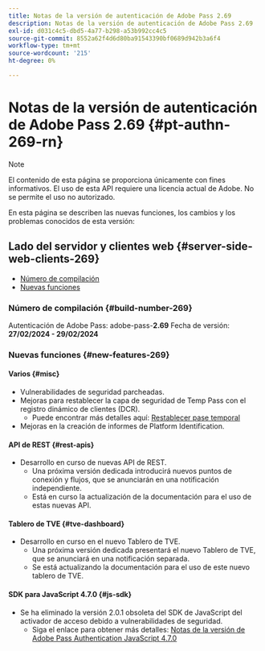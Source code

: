 ```yaml
---
title: Notas de la versión de autenticación de Adobe Pass 2.69
description: Notas de la versión de autenticación de Adobe Pass 2.69
exl-id: d031c4c5-dbd5-4a77-b298-a53b992cc4c5
source-git-commit: 8552a62f4d6d80ba91543390bf0689d942b3a6f4
workflow-type: tm+mt
source-wordcount: '215'
ht-degree: 0%

---
```


# Notas de la versión de autenticación de Adobe Pass 2.69 {#pt-authn-269-rn}

>[!NOTE]
>
>El contenido de esta página se proporciona únicamente con fines informativos. El uso de esta API requiere una licencia actual de Adobe. No se permite el uso no autorizado.

En esta página se describen las nuevas funciones, los cambios y los problemas conocidos de esta versión:

## Lado del servidor y clientes web {#server-side-web-clients-269}

* [Número de compilación](#build-number-269)
* [Nuevas funciones](#new-features-269)

### Número de compilación {#build-number-269}

Autenticación de Adobe Pass: adobe-pass-**2.69**
Fecha de versión: **27/02/2024 - 29/02/2024**

### Nuevas funciones {#new-features-269}

#### Varios {#misc}

* Vulnerabilidades de seguridad parcheadas.
* Mejoras para restablecer la capa de seguridad de Temp Pass con el registro dinámico de clientes (DCR).
   * Puede encontrar más detalles aquí: [Restablecer pase temporal](reset-temp-pass.md)
* Mejoras en la creación de informes de Platform Identification.

#### API de REST {#rest-apis}

* Desarrollo en curso de nuevas API de REST.
   * Una próxima versión dedicada introducirá nuevos puntos de conexión y flujos, que se anunciarán en una notificación independiente.
   * Está en curso la actualización de la documentación para el uso de estas nuevas API.

#### Tablero de TVE {#tve-dashboard}

* Desarrollo en curso en el nuevo Tablero de TVE.
   * Una próxima versión dedicada presentará el nuevo Tablero de TVE, que se anunciará en una notificación separada.
   * Se está actualizando la documentación para el uso de este nuevo tablero de TVE.

#### SDK para JavaScript 4.7.0 {#js-sdk}

* Se ha eliminado la versión 2.0.1 obsoleta del SDK de JavaScript del activador de acceso debido a vulnerabilidades de seguridad.
   * Siga el enlace para obtener más detalles: [Notas de la versión de Adobe Pass Authentication JavaScript 4.7.0](authn-rn-javascript-470.md)
